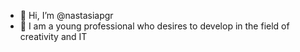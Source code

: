 - 👋 Hi, I’m @nastasiapgr
- 🌱 I am a young professional who desires to develop in the field of creativity and IT
<!---
nastasiapgr/nastasiapgr is a ✨ special ✨ repository because its `README.md` (this file) appears on your GitHub profile.
You can click the Preview link to take a look at your changes.
--->
